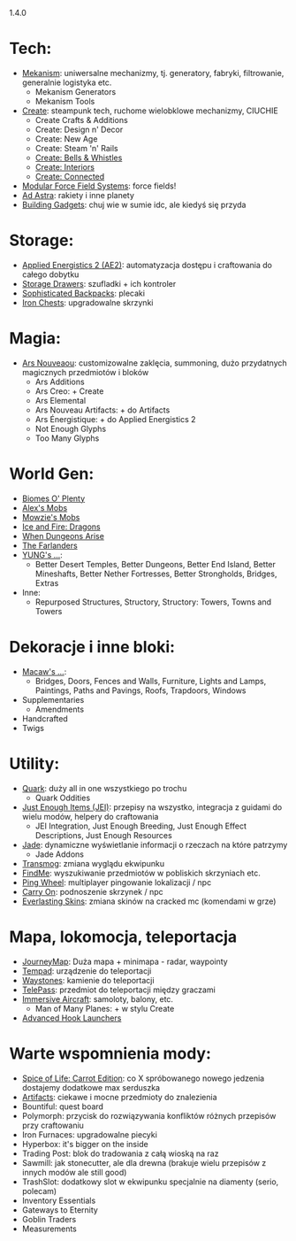 1.4.0

# Tech:

- [Mekanism](<https://www.curseforge.com/minecraft/mc-mods/mekanism>): uniwersalne mechanizmy, tj. generatory, fabryki, filtrowanie, generalnie logistyka etc.
  - Mekanism Generators
  - Mekanism Tools
- [Create](<https://www.curseforge.com/minecraft/mc-mods/create>): steampunk tech, ruchome wielobklowe mechanizmy, CIUCHIE
  - Create Crafts & Additions
  - Create: Design n' Decor
  - Create: New Age
  - Create: Steam 'n' Rails
  - [Create: Bells & Whistles](<https://www.curseforge.com/minecraft/mc-mods/bellsandwhistles>)
  - [Create: Interiors](<https://www.curseforge.com/minecraft/mc-mods/interiors>)
  - [Create: Connected](<https://www.curseforge.com/minecraft/mc-mods/create-connected>)
- [Modular Force Field Systems](<https://www.curseforge.com/minecraft/mc-mods/mffs>): force fields!
- [Ad Astra](<https://www.curseforge.com/minecraft/mc-mods/ad-astra>): rakiety i inne planety
- [Building Gadgets](<https://www.curseforge.com/minecraft/mc-mods/building-gadgets>): chuj wie w sumie idc, ale kiedyś się przyda

# Storage:

- [Applied Energistics 2 (AE2)](<https://www.curseforge.com/minecraft/mc-mods/applied-energistics-2>): automatyzacja dostępu i craftowania do całego dobytku
- [Storage Drawers](<https://www.curseforge.com/minecraft/mc-mods/storage-drawers>): szufladki + ich kontroler
- [Sophisticated Backpacks](<https://www.curseforge.com/minecraft/mc-mods/sophisticated-backpacks>): plecaki
- [Iron Chests](<https://www.curseforge.com/minecraft/mc-mods/iron-chests>): upgradowalne skrzynki

# Magia:

- [Ars Nouveaou](<https://www.curseforge.com/minecraft/mc-mods/ars-nouveau>): customizowalne zaklęcia, summoning, dużo przydatnych magicznych przedmiotów i bloków
  - Ars Additions
  - Ars Creo: + Create
  - Ars Elemental
  - Ars Nouveau Artifacts: + do Artifacts
  - Ars Énergistique: + do Applied Energistics 2
  - Not Enough Glyphs
  - Too Many Glyphs

# World Gen:

- [Biomes O' Plenty](<https://www.curseforge.com/minecraft/mc-mods/biomes-o-plenty>)
- [Alex's Mobs](<https://www.curseforge.com/minecraft/mc-mods/alexs-mobs>)
- [Mowzie's Mobs](<https://www.curseforge.com/minecraft/mc-mods/mowzies-mobs>)
- [Ice and Fire: Dragons](<https://www.curseforge.com/minecraft/mc-mods/ice-and-fire-dragons>)
- [When Dungeons Arise](<https://www.curseforge.com/minecraft/mc-mods/when-dungeons-arise>)
- [The Farlanders](<https://www.curseforge.com/minecraft/mc-mods/farlanders>)
- [YUNG's ...](<https://www.curseforge.com/members/yungnickyoung/projects?page=1&pageSize=20&sortBy=TotalDownloads&sortOrder=Desc&classIds=6>):
  - Better Desert Temples, Better Dungeons, Better End Island, Better Mineshafts, Better Nether Fortresses, Better Strongholds, Bridges, Extras
- Inne:
  - Repurposed Structures, Structory, Structory: Towers, Towns and Towers

# Dekoracje i inne bloki:

- [Macaw's ...](<https://www.curseforge.com/members/sketch_macaw/projects?page=1&pageSize=20&sortBy=TotalDownloads&sortOrder=Desc&classIds=6>):
  - Bridges, Doors, Fences and Walls, Furniture, Lights and Lamps, Paintings, Paths and Pavings, Roofs, Trapdoors, Windows
- Supplementaries
  - Amendments
- Handcrafted
- Twigs

# Utility:

- [Quark](<https://www.curseforge.com/minecraft/mc-mods/quark>): duży all in one wszystkiego po trochu
  - Quark Oddities
- [Just Enough Items (JEI)](<https://www.curseforge.com/minecraft/mc-mods/jei>): przepisy na wszystko, integracja z guidami do wielu modów, helpery do craftowania
  - JEI Integration, Just Enough Breeding, Just Enough Effect Descriptions, Just Enough Resources
- [Jade](<https://www.curseforge.com/minecraft/mc-mods/jade>): dynamiczne wyświetlanie informacji o rzeczach na które patrzymy
  - Jade Addons
- [Transmog](<https://www.curseforge.com/minecraft/mc-mods/transmog>): zmiana wyglądu ekwipunku
- [FindMe](<https://www.curseforge.com/minecraft/mc-mods/findme>): wyszukiwanie przedmiotów w pobliskich skrzyniach etc.
- [Ping Wheel](<https://www.curseforge.com/minecraft/mc-mods/ping-wheel>): multiplayer pingowanie lokalizacji / npc
- [Carry On](<https://www.curseforge.com/minecraft/mc-mods/carry-on>): podnoszenie skrzynek / npc
- [Everlasting Skins](<https://www.curseforge.com/minecraft/mc-mods/everlasting-skins>): zmiana skinów na cracked mc (komendami w grze)

# Mapa, lokomocja, teleportacja

- [JourneyMap](<https://www.curseforge.com/minecraft/mc-mods/journeymap>): Duża mapa + minimapa - radar, waypointy
- [Tempad](<https://www.curseforge.com/minecraft/mc-mods/tempad>): urządzenie do teleportacji
- [Waystones](<https://www.curseforge.com/minecraft/mc-mods/waystones>): kamienie do teleportacji
- [TelePass](<https://www.curseforge.com/minecraft/mc-mods/telepass>): przedmiot do teleportacji między graczami
- [Immersive Aircraft](<https://www.curseforge.com/minecraft/mc-mods/immersive-aircraft>): samoloty, balony, etc.
  - Man of Many Planes: + w stylu Create
- [Advanced Hook Launchers](<https://www.curseforge.com/minecraft/mc-mods/advanced-hook-launchers>)

# Warte wspomnienia mody:

- [Spice of Life: Carrot Edition](<https://www.curseforge.com/minecraft/mc-mods/spice-of-life-carrot-edition>): co X spróbowanego nowego jedzenia dostajemy dodatkowe max serduszka
- [Artifacts](<https://www.curseforge.com/minecraft/mc-mods/artifacts>): ciekawe i mocne przedmioty do znalezienia
- Bountiful: quest board
- Polymorph: przycisk do rozwiązywania konfliktów różnych przepisów przy craftowaniu
- Iron Furnaces: upgradowalne piecyki
- Hyperbox: it's bigger on the inside
- Trading Post: blok do tradowania z całą wioską na raz
- Sawmill: jak stonecutter, ale dla drewna (brakuje wielu przepisów z innych modów ale still good)
- TrashSlot: dodatkowy slot w ekwipunku specjalnie na diamenty (serio, polecam)
- Inventory Essentials
- Gateways to Eternity
- Goblin Traders
- Measurements
